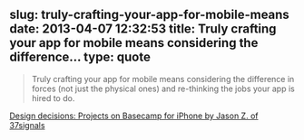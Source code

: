 slug: truly-crafting-your-app-for-mobile-means
date: 2013-04-07 12:32:53
title: Truly crafting your app for mobile means considering the difference...
type: quote
---

> Truly crafting your app for mobile means considering the difference in forces (not just the physical ones) and re-thinking the jobs your app is hired to do.

[Design decisions: Projects on Basecamp for iPhone by Jason Z. of 37signals](http://37signals.com/svn/posts/3439-design-decisions-projects-on-basecamp-for-iphone)
